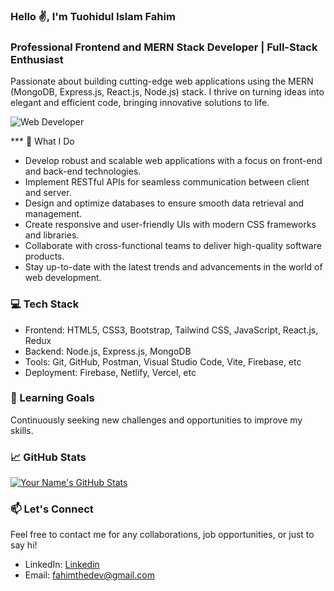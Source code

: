 ### Hello ✌, I'm Tuohidul Islam Fahim
### Professional Frontend and MERN Stack Developer | Full-Stack Enthusiast
Passionate about building cutting-edge web applications using the MERN (MongoDB, Express.js, React.js, Node.js) stack. I thrive on turning ideas into elegant and efficient code, bringing innovative solutions to life. 

![Web Developer](https://arturssmirnovs.github.io/github-profile-readme-generator/images/banner.png)

*** 🚀 What I Do

- Develop robust and scalable web applications with a focus on front-end and back-end technologies.
- Implement RESTful APIs for seamless communication between client and server.
- Design and optimize databases to ensure smooth data retrieval and management.
- Create responsive and user-friendly UIs with modern CSS frameworks and libraries.
- Collaborate with cross-functional teams to deliver high-quality software products.
- Stay up-to-date with the latest trends and advancements in the world of web development.

### 💻 Tech Stack

- Frontend: HTML5, CSS3, Bootstrap, Tailwind CSS, JavaScript, React.js, Redux
- Backend: Node.js, Express.js, MongoDB
- Tools: Git, GitHub, Postman, Visual Studio Code, Vite, Firebase, etc
- Deployment: Firebase, Netlify, Vercel, etc

### 🌱 Learning Goals

Continuously seeking new challenges and opportunities to improve my skills.

### 📈 GitHub Stats

[![Your Name's GitHub Stats](https://github-readme-stats.vercel.app/api?username=FahimDeveloper&show_icons=true&count_private=true&hide=prs,issues&theme=radical)](https://github.com/FahimDeveloper)

### 📫 Let's Connect

Feel free to contact me for any collaborations, job opportunities, or just to say hi!

- LinkedIn: [Linkedin](https://www.linkedin.com/in/fahimdeveloper/)
- Email: fahimthedev@gmail.com
